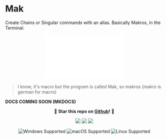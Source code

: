 # Mak
Create Chains or Singular commands with an alias. Basically Makros, in the Terminal.
<p align="center">
  <img src="https://raw.githubusercontent.com/TRC-Loop/Mak/refs/heads/main/.github/static/Mak-w.svg" width=250>
</p>

> I know, it's macro but the program is called Mak, so makros (makro is german for macro)

**DOCS COMING SOON (MKDOCS)**

<p align="center">
🌟 <strong>Star this repo on <a href="https://github.com/TRC-Loop/Mak/stargazers">Github</a>!</strong> 🌟
</p>
<p align="center">
  <img src="https://img.shields.io/badge/Package%20Manager-UV-ff007c?style=for-the-badge&logo=uv&logoColor=white">
  <img src="https://img.shields.io/github/stars/TRC-Loop/Mak?style=for-the-badge&logo=github&labelColor=24292e&color=28a745">
  <img src="https://img.shields.io/github/languages/code-size/TRC-Loop/Mak?style=for-the-badge&logo=python&label=Size&labelColor=3776AB&color=fcc624&logoColor=ffd43b">
</p>
<p align="center">
  <!-- OS Support badges -->
  <img src="https://img.shields.io/badge/Windows-Supported-00adef?style=for-the-badge&logoColor=white" alt="Windows Supported">
  <img src="https://img.shields.io/badge/macOS-Supported-000000?style=for-the-badge&logo=apple&logoColor=white" alt="macOS Supported">
  <img src="https://img.shields.io/badge/Linux-Supported-FCC624?style=for-the-badge&logo=linux&logoColor=black" alt="Linux Supported">
</p>
